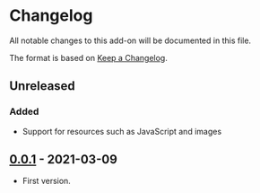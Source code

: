 # Changelog
All notable changes to this add-on will be documented in this file.

The format is based on [Keep a Changelog](https://keepachangelog.com/en/1.0.0/).

## Unreleased

### Added
- Support for resources such as JavaScript and images

## [0.0.1] - 2021-03-09

- First version.

[0.0.1]: https://github.com/zaproxy/zap-extensions/releases/reports-v0.0.1
